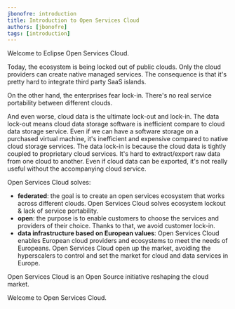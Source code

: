 ```yaml
---
jbonofre: introduction
title: Introduction to Open Services Cloud
authors: [jbonofre]
tags: [introduction]
---
```


Welcome to Eclipse Open Services Cloud.

Today, the ecosystem is being locked out of public clouds. Only the cloud providers can create native managed services.
The consequence is that it's pretty hard to integrate third party SaaS islands.

On the other hand, the enterprises fear lock-in. There's no real service portability between different clouds.

And even worse, cloud data is the ultimate lock-out and lock-in. The data lock-out means cloud data storage software is
inefficient compare to cloud data storage service. Even if we can have a software storage on a purchased virtual
machine, it's inefficient and expensive compared to native cloud storage services.
The data lock-in is because the cloud data is tightly coupled to proprietary cloud services. It's hard to
extract/export raw data from one cloud to another. Even if cloud data can be exported, it's not really useful without
the accompanying cloud service.

Open Services Cloud solves:

-   **federated**: the goal is to create an open services ecosystem that works across different clouds. Open Services
    Cloud solves ecosystem lockout & lack of service portability.
-   **open**: the purpose is to enable customers to choose the services and providers of their choice. Thanks to that, we
    avoid customer lock-in.
-   **data infrastructure based on European values**: Open Services Cloud enables European cloud providers and ecosystems
    to meet the needs of Europeans. Open Services Cloud open up the market, avoiding the hyperscalers to control and set
    the market for cloud and data services in Europe.

Open Services Cloud is an Open Source initiative reshaping the cloud market.

Welcome to Open Services Cloud.
